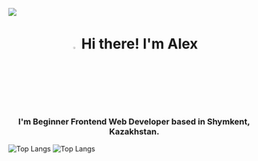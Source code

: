 ![](https://komarev.com/ghpvc/?username=alexandrmatviyenko&color=36b812)<br>
<h1 align="center"><img src="https://media.giphy.com/media/hvRJCLFzcasrR4ia7z/giphy.gif" width="3%"> Hi there! I'm Alex</h1>
<h3 align="center">I'm Beginner Frontend Web Developer based in <b>Shymkent, Kazakhstan.</b></h3>





![Top Langs](https://github-readme-stats.vercel.app/api/top-langs/?username=alexandrmatviyenko&layout=compact)
![Top Langs](https://github-readme-stats.vercel.app/api/top-langs/?username=alexandrmatviyenko&hide_progress=false)
